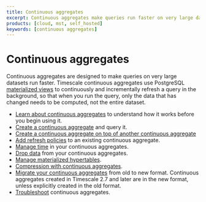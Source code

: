 ```yaml
---
title: Continuous aggregates
excerpt: Continuous aggregates make queries run faster on very large datasets
products: [cloud, mst, self_hosted]
keywords: [continuous aggregates]
---
```


# Continuous aggregates

Continuous aggregates are designed to make queries on very large datasets run
faster. Timescale continuous aggregates use
PostgreSQL [materialized views][postgres-materialized-views] to continuously and
incrementally refresh a query in the background, so that when you run the query,
only the data that has changed needs to be computed, not the entire dataset.

*   [Learn about continuous aggregates][about-caggs] to understand how it works
    before you begin using it.
*   [Create a continuous aggregate][cagg-create] and query it.
*   [Create a continuous aggregate on top of another continuous aggregate][cagg-on-cagg]
*   [Add refresh policies][cagg-autorefresh] to an existing continuous aggregate.
*   [Manage time][cagg-time] in your continuous aggregates.
*   [Drop data][cagg-drop] from your continuous aggregates.
*   [Manage materialized hypertables][cagg-mat-hypertables].
*   [Compression with continuous aggregates][cagg-compression].
*   [Migrate your continuous aggregates][cagg-migrate] from old to new format.
    Continuous aggregates created in Timescale&nbsp;2.7 and later are in the new
    format, unless explicitly created in the old format.
*   [Troubleshoot][cagg-tshoot] continuous aggregates.

[about-caggs]: /use-timescale/:currentVersion:/continuous-aggregates/about-continuous-aggregates
[cagg-autorefresh]: /use-timescale/:currentVersion:/continuous-aggregates/refresh-policies
[cagg-compression]: /use-timescale/:currentVersion:/continuous-aggregates/compression-on-continuous-aggregates
[cagg-create]: /use-timescale/:currentVersion:/continuous-aggregates/create-a-continuous-aggregate
[cagg-on-cagg]: /use-timescale/:currentVersion:/continuous-aggregates/hierarchical-continuous-aggregates/
[cagg-drop]: /use-timescale/:currentVersion:/continuous-aggregates/drop-data
[cagg-mat-hypertables]: /use-timescale/:currentVersion:/continuous-aggregates/materialized-hypertables
[cagg-migrate]: /use-timescale/:currentVersion:/continuous-aggregates/migrate
[cagg-realtime]: /use-timescale/:currentVersion:/continuous-aggregates/real-time-aggregates
[cagg-time]: /use-timescale/:currentVersion:/continuous-aggregates/time
[cagg-tshoot]: /use-timescale/:currentVersion:/continuous-aggregates/troubleshooting
[postgres-materialized-views]: https://www.postgresql.org/docs/current/rules-materializedviews.html
